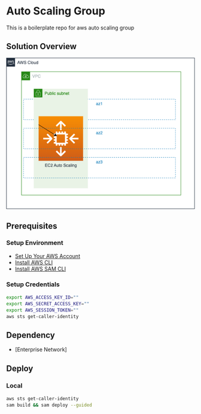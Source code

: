 # Auto Scaling Group

This is a boilerplate repo for aws auto scaling group

## Solution Overview

![](./doc/architecture.png)

## Prerequisites

### Setup Environment

* [Set Up Your AWS Account]()
* [Install AWS CLI](https://docs.aws.amazon.com/cli/latest/userguide/getting-started-install.html)
* [Install AWS SAM CLI](https://docs.aws.amazon.com/serverless-application-model/latest/developerguide/install-sam-cli.html)

### Setup Credentials

```bash
export AWS_ACCESS_KEY_ID=""
export AWS_SECRET_ACCESS_KEY=""
export AWS_SESSION_TOKEN=""
aws sts get-caller-identity
```

## Dependency

* [Enterprise Network]

## Deploy 

### Local

```bash
aws sts get-caller-identity
sam build && sam deploy --guided
```
